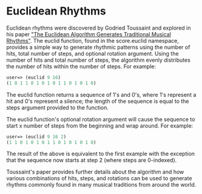 # Euclidean Rhythms

Euclidean rhythms were discovered by Godried Toussaint and explored in his paper ["The Euclidean Algorithm Generates Traditional Musical Rhythms"](http://cgm.cs.mcgill.ca/~godfried/publications/banff.pdf). The euclid function, found in the score.euclid namespace, provides a simple way to generate rhythmic patterns using the number of hits, total number of steps, and optional rotation argument.  Using the number of hits and total number of steps, the algorithm evenly distributes the number of hits within the number of steps. For example:

```clojure
user=> (euclid 9 16)
(1 0 1 1 0 1 0 1 0 1 1 0 1 0 1 0)
```

The euclid function returns a sequence of 1's and 0's, where 1's represent a hit and 0's represent a silence; the length of the sequence is equal to the steps argument provided to the function.  

The euclid function's optional rotation argument will cause the sequence to start x number of steps from the beginning and wrap around.  For example:

```clojure
user=> (euclid 9 16 2)
(1 1 0 1 0 1 0 1 1 0 1 0 1 0 1 0)
```
The result of the above is equivalent to the first example with the exception that the sequence now starts at step 2 (where steps are 0-indexed). 

Toussaint's paper provides further details about the algorithm and how various combinations of hits, steps, and rotations can be used to generate rhythms commonly found in many musical traditions from around the world.  
